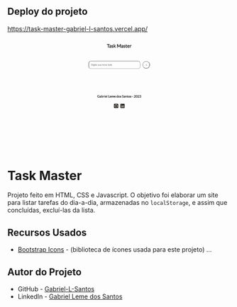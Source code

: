 ## Deploy do projeto

<https://task-master-gabriel-l-santos.vercel.app/>

![Showcase do Task Master - gif](./assets/img-gif-readme/task-master-showcase.gif)
# Task Master
Projeto feito em HTML, CSS e Javascript. O objetivo foi elaborar um site para listar tarefas do dia-a-dia, armazenadas no `localStorage`, e assim que concluídas, excluí-las da lista.

## Recursos Usados

- [Bootstrap Icons](https://icons.getbootstrap.com/) - (biblioteca de ícones usada para este projeto)
...
## Autor do Projeto

- GitHub - [Gabriel-L-Santos](https://github.com/Gabriel-L-Santos)
- LinkedIn - [Gabriel Leme dos Santos](https://www.linkedin.com/in/gabriel-leme-dos-santos/)